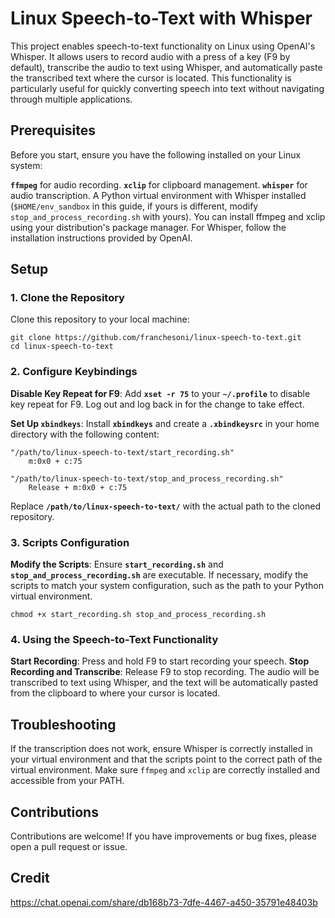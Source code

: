 # Linux Speech-to-Text with Whisper
This project enables speech-to-text functionality on Linux using OpenAI's Whisper. It allows users to record audio with a press of a key (F9 by default), transcribe the audio to text using Whisper, and automatically paste the transcribed text where the cursor is located. This functionality is particularly useful for quickly converting speech into text without navigating through multiple applications.

## Prerequisites
Before you start, ensure you have the following installed on your Linux system:

**`ffmpeg`** for audio recording.
**`xclip`** for clipboard management.
**`whisper`** for audio transcription.
A Python virtual environment with Whisper installed (`$HOME/env_sandbox` in this guide, if yours is different, modify `stop_and_process_recording.sh` with yours).
You can install ffmpeg and xclip using your distribution's package manager. For Whisper, follow the installation instructions provided by OpenAI.

## Setup
### 1. Clone the Repository
Clone this repository to your local machine:

```
git clone https://github.com/franchesoni/linux-speech-to-text.git
cd linux-speech-to-text
```
### 2. Configure Keybindings
**Disable Key Repeat for F9**: Add **`xset -r 75`** to your **`~/.profile`** to disable key repeat for F9. Log out and log back in for the change to take effect.

**Set Up `xbindkeys`**: Install **`xbindkeys`** and create a **`.xbindkeysrc`** in your home directory with the following content:

```
"/path/to/linux-speech-to-text/start_recording.sh"
    m:0x0 + c:75

"/path/to/linux-speech-to-text/stop_and_process_recording.sh"
    Release + m:0x0 + c:75
```
Replace **`/path/to/linux-speech-to-text/`** with the actual path to the cloned repository.

### 3. Scripts Configuration
**Modify the Scripts**: Ensure **`start_recording.sh`** and **`stop_and_process_recording.sh`** are executable. If necessary, modify the scripts to match your system configuration, such as the path to your Python virtual environment.
```
chmod +x start_recording.sh stop_and_process_recording.sh
```

### 4. Using the Speech-to-Text Functionality
**Start Recording**: Press and hold F9 to start recording your speech.
**Stop Recording and Transcribe**: Release F9 to stop recording. The audio will be transcribed to text using Whisper, and the text will be automatically pasted from the clipboard to where your cursor is located.

## Troubleshooting
If the transcription does not work, ensure Whisper is correctly installed in your virtual environment and that the scripts point to the correct path of the virtual environment.
Make sure `ffmpeg` and `xclip` are correctly installed and accessible from your PATH.

## Contributions
Contributions are welcome! If you have improvements or bug fixes, please open a pull request or issue.

## Credit
https://chat.openai.com/share/db168b73-7dfe-4467-a450-35791e48403b